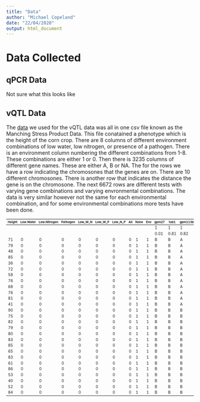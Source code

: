 ```yaml
---
title: "Data"
author: "Michael Copeland"
date: "22/04/2020"
output: html_document
---
```

<style>
th {
  font-size: 8px
}
td{
  font-size: 10px
}
</style>

# Data Collected

## qPCR Data
Not sure what this looks like

## vQTL Data
The [data](https://github.com/MRCopeland74/stapleton_lab/blob/master/vQTL/ManchingStressData_Covar.csv) we used for the vQTL data was all in one csv file known as the Manching Stress Product Data. This file conatained a phenotype which is the height of the corn crop. There are 8 columns of different environment combinations of low water, low nitrogen, or presence of a pathogen. There is an environment column numbering the different combinations from 1-8. These combinations are either 1 or 0.  Then there is 3235 columns of different gene names. These are either A, B or NA. The for the rows we have a row indicating the chromosones that the genes are on. There are 10 different chromosones. There is another row that indicates the distance the gene is on the chromosone. The next 6672 rows are different tests with varying gene combinations and varying envronmental combinations. The data is very similar however not the same for each environmental combination, and for some environmental combinations more tests have been done.

|Height|Low.Water|Low.Nitrogen|Pathogen|Low_W_N|Low_W_P|Low_N_P|All|None|Env|gpm27|tub1|gpm113b|gpm705a|gpm325a|dmt103b|gpm699d|gpm319|IDP1447|bnl5.62a|
|------|---------|------------|--------|-------|-------|-------|---|----|---|-----|----|-------|-------|-------|-------|-------|------|-------|--------|
|      |         |            |        |       |       |       |   |    |   |1    |1   |1      |1      |1      |1      |1      |1     |1      |1       |
|      |         |            |        |       |       |       |   |    |   |0.01 |0.81|0.82   |0.84   |4.97   |6.89   |8.67   |14.82 |19.92  |21.12   |
|71    |0        |0           |0       |0      |0      |0      |0  |1   |1  |B    |B   |A      |-      |B      |B      |B      |-     |A      |A       |
|79    |0        |0           |0       |0      |0      |0      |0  |1   |1  |B    |B   |A      |-      |B      |B      |B      |-     |A      |A       |
|48    |0        |0           |0       |0      |0      |0      |0  |1   |1  |B    |B   |A      |-      |B      |B      |B      |-     |A      |A       |
|85    |0        |0           |0       |0      |0      |0      |0  |1   |1  |B    |B   |A      |-      |B      |B      |B      |-     |A      |A       |
|36    |0        |0           |0       |0      |0      |0      |0  |1   |1  |B    |B   |A      |-      |B      |B      |B      |-     |A      |A       |
|72    |0        |0           |0       |0      |0      |0      |0  |1   |1  |B    |B   |A      |-      |B      |B      |B      |-     |A      |A       |
|58    |0        |0           |0       |0      |0      |0      |0  |1   |1  |B    |B   |A      |-      |B      |B      |B      |-     |A      |A       |
|76    |0        |0           |0       |0      |0      |0      |0  |1   |1  |B    |B   |A      |-      |B      |B      |B      |-     |A      |A       |
|68    |0        |0           |0       |0      |0      |0      |0  |1   |1  |B    |B   |A      |-      |B      |B      |B      |-     |A      |A       |
|76    |0        |0           |0       |0      |0      |0      |0  |1   |1  |B    |B   |A      |-      |B      |B      |B      |-     |A      |A       |
|81    |0        |0           |0       |0      |0      |0      |0  |1   |1  |B    |B   |A      |-      |B      |B      |B      |-     |A      |A       |
|41    |0        |0           |0       |0      |0      |0      |0  |1   |1  |B    |B   |A      |-      |B      |B      |B      |-     |A      |A       |
|90    |0        |0           |0       |0      |0      |0      |0  |1   |1  |B    |B   |B      |B      |B      |B      |B      |B     |B      |-       |
|75    |0        |0           |0       |0      |0      |0      |0  |1   |1  |B    |B   |B      |B      |B      |B      |B      |B     |B      |-       |
|82    |0        |0           |0       |0      |0      |0      |0  |1   |1  |B    |B   |B      |B      |B      |B      |B      |B     |B      |-       |
|79    |0        |0           |0       |0      |0      |0      |0  |1   |1  |B    |B   |B      |B      |B      |B      |B      |B     |B      |-       |
|80    |0        |0           |0       |0      |0      |0      |0  |1   |1  |B    |B   |B      |B      |B      |B      |B      |B     |B      |-       |
|83    |0        |0           |0       |0      |0      |0      |0  |1   |1  |B    |B   |B      |B      |B      |B      |B      |B     |B      |-       |
|85    |0        |0           |0       |0      |0      |0      |0  |1   |1  |B    |B   |B      |B      |B      |B      |B      |B     |B      |-       |
|65    |0        |0           |0       |0      |0      |0      |0  |1   |1  |B    |B   |B      |B      |B      |B      |B      |B     |B      |-       |
|83    |0        |0           |0       |0      |0      |0      |0  |1   |1  |B    |B   |B      |B      |B      |B      |B      |B     |B      |-       |
|61    |0        |0           |0       |0      |0      |0      |0  |1   |1  |B    |B   |B      |B      |B      |B      |B      |B     |B      |-       |
|86    |0        |0           |0       |0      |0      |0      |0  |1   |1  |B    |B   |B      |B      |B      |B      |B      |B     |B      |-       |
|53    |0        |0           |0       |0      |0      |0      |0  |1   |1  |B    |B   |B      |B      |B      |B      |B      |B     |B      |-       |
|40    |0        |0           |0       |0      |0      |0      |0  |1   |1  |B    |B   |B      |B      |B      |B      |B      |B     |B      |-       |
|52    |0        |0           |0       |0      |0      |0      |0  |1   |1  |B    |B   |B      |B      |B      |B      |B      |B     |B      |-       |
|84    |0        |0           |0       |0      |0      |0      |0  |1   |1  |B    |B   |B      |B      |B      |B      |B      |B     |B      |-       |
